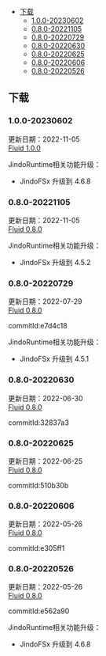 - [下载](#下载)
  - [1.0.0-20230602](#100-20230602)
  - [0.8.0-20221105](#080-20221105)
  - [0.8.0-20220729](#080-20220729)
  - [0.8.0-20220630](#080-20220630)
  - [0.8.0-20220625](#080-20220625)
  - [0.8.0-20220606](#080-20220606)
  - [0.8.0-20220526](#080-20220526)

## 下载
### 1.0.0-20230602
更新日期：2022-11-05</br>
[Fluid 1.0.0](http://smartdata-binary.oss-cn-shanghai.aliyuncs.com/fluid/1.0.0/fluid-1.0.0.tgz)

JindoRuntime相关功能升级：
* JindoFSx 升级到 4.6.8


### 0.8.0-20221105
更新日期：2022-11-05</br>
[Fluid 0.8.0](http://smartdata-binary.oss-cn-shanghai.aliyuncs.com/fluid/0.8.0/20221105/fluid-0.8.0.tgz)

JindoRuntime相关功能升级：
* JindoFSx 升级到 4.5.2

### 0.8.0-20220729
更新日期：2022-07-29</br>
[Fluid 0.8.0](http://smartdata-binary.oss-cn-shanghai.aliyuncs.com/fluid/0.8.0/20220729/fluid-0.8.0.tgz)

commitId:e7d4c18

JindoRuntime相关功能升级：
* JindoFSx 升级到 4.5.1

### 0.8.0-20220630
更新日期：2022-06-30</br>
[Fluid 0.8.0](http://smartdata-binary.oss-cn-shanghai.aliyuncs.com/fluid/0.8.0/20220630/fluid-0.8.0.tgz)

commitId:32837a3

### 0.8.0-20220625
更新日期：2022-06-25</br>
[Fluid 0.8.0](http://smartdata-binary.oss-cn-shanghai.aliyuncs.com/fluid/0.8.0/20220625/fluid-0.8.0.tgz)

commitId:510b30b

### 0.8.0-20220606
更新日期：2022-05-26</br>
[Fluid 0.8.0](http://smartdata-binary.oss-cn-shanghai.aliyuncs.com/fluid/0.8.0/20220606/fluid-0.8.0.tgz)

commitId:e305ff1

### 0.8.0-20220526
更新日期：2022-05-26</br>
[Fluid 0.8.0](http://smartdata-binary.oss-cn-shanghai.aliyuncs.com/fluid/0.8.0/20220526/fluid-0.8.0.tgz)

commitId:e562a90

JindoRuntime相关功能升级：
* JindoFSx 升级到 4.6.8